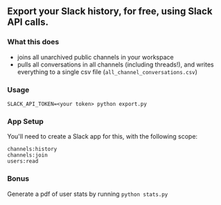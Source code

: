 ## Export your Slack history, for free, using Slack API calls.

### What this does
- joins all unarchived public channels in your workspace
- pulls all conversations in all channels (including threads!), and writes everything to a single csv file (`all_channel_conversations.csv`)

### Usage
`SLACK_API_TOKEN=<your token> python export.py`

### App Setup
You'll need to create a Slack app for this, with the following scope:
```
channels:history
channels:join
users:read
```

### Bonus
Generate a pdf of user stats by running `python stats.py`